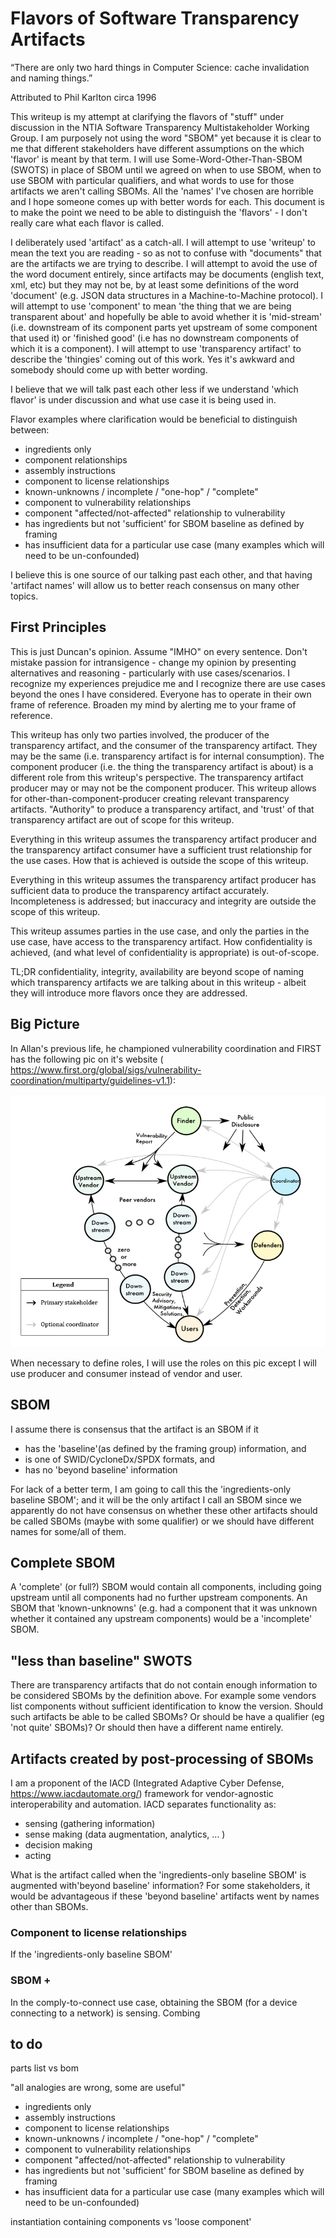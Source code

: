 # Flavors of Software Transparency Artifacts

“There are only two hard things in Computer Science:
cache invalidation and naming things.”

Attributed to Phil Karlton circa 1996

This writeup is my attempt at clarifying
the flavors of "stuff" under discussion
in the NTIA Software Transparency
Multistakeholder Working Group.
I am purposely not using the word "SBOM" yet
because it is clear to me that different stakeholders
have different assumptions on the which 'flavor' is meant by that term.
I will use Some-Word-Other-Than-SBOM (SWOTS) in place of SBOM
until we agreed on when to use SBOM,
when to use SBOM with particular qualifiers,
and what words to use for those artifacts we aren't calling SBOMs.
All the 'names' I've chosen are horrible and I hope
someone comes up with better words for each.
This document is to make the point we need to be able to distinguish
the 'flavors' - I don't really care what each flavor is called.

I deliberately used 'artifact' as a catch-all.
I will attempt to use 'writeup' to mean the text you are reading -
so as not to confuse with "documents" that are the artifacts we
are trying to describe.
I will attempt to avoid the use of the word document entirely,
since artifacts may be documents (english text, xml, etc)
but they may not be,
by at least some definitions of the word 'document'
(e.g. JSON data structures in a Machine-to-Machine protocol).
I will attempt to use 'component' to mean 'the thing that
we are being transparent about' and hopefully be able to
avoid whether it is 'mid-stream'
(i.e. downstream of its component parts
yet upstream of some component that used it)
or 'finished good'
(i.e has no downstream components of which it is a component).
I will attempt to use 'transparency artifact' to describe
the 'thingies' coming out of this work.
Yes it's awkward and somebody should come up with better wording.

I believe that we will talk past each other less
if we understand 'which flavor' is under discussion
and what use case it is being used in.

Flavor examples where clarification would be beneficial to
distinguish between:
- ingredients only
- component relationships
- assembly instructions
- component to license relationships
- known-unknowns / incomplete / "one-hop" / "complete"
- component to vulnerability relationships
- component "affected/not-affected" relationship to vulnerability
- has ingredients but not 'sufficient' for SBOM baseline as defined by framing
- has insufficient data for a particular use case (many examples which will need to be un-confounded)

I believe this is one source of our talking past each other,
and that having 'artifact names' will allow us
to better reach consensus on many other topics.

## First Principles
This is just Duncan's opinion.
Assume "IMHO" on every sentence.
Don't mistake passion for intransigence -
change my opinion by presenting alternatives
and reasoning - particularly with use cases/scenarios.
I recognize my experiences prejudice me
and I recognize
there are use cases
beyond the ones I have considered.
Everyone has to operate in their
own frame of reference.
Broaden my mind by alerting me
to your frame of reference.

This writeup has only two parties involved,
the producer of the transparency artifact,
and the consumer of the transparency artifact.
They may be the same
(i.e. transparency artifact is for internal consumption).
The component producer
(i.e. the thing the transparency artifact is about)
is a different role from
this writeup's perspective.
The transparency artifact producer may or may not be the
component producer.
This writeup allows for other-than-component-producer
creating relevant transparency artifacts.
"Authority" to produce a transparency artifact,
and 'trust' of that transparency artifact are out of scope for this writeup.

Everything in this writeup assumes
the transparency artifact producer
and the transparency artifact consumer
have a sufficient trust relationship
for the use cases.
How that is achieved is outside the scope of this writeup.

Everything in this writeup assumes
the transparency artifact producer
has sufficient data to produce the transparency artifact accurately.
Incompleteness is addressed;
but inaccuracy and integrity
are outside the scope of this writeup.

This writeup assumes parties in the use case,
and only the parties in the use case,
have access to the transparency artifact.
How confidentiality is achieved,
(and what level of confidentiality
is appropriate) is out-of-scope.

TL;DR confidentiality, integrity, availability are beyond scope of naming
which transparency artifacts we are talking about in this writeup -
albeit they will introduce more
flavors once they are addressed.

## Big Picture
In Allan's previous life, he championed vulnerability coordination
and FIRST has the following pic on it's website (
https://www.first.org/global/sigs/vulnerability-coordination/multiparty/guidelines-v1.1):

![Big Picture](./VulnMultipartyFigure-1.jpeg)

When necessary to define roles,
I will use the roles on this pic
except I will use producer and consumer instead of vendor and user.

## SBOM
I assume there is consensus that the artifact is an SBOM if it
- has the 'baseline'(as defined by the framing group) information, and
- is one of SWID/CycloneDx/SPDX formats, and
- has no 'beyond baseline' information

For lack of a better term, I am going to call this the
'ingredients-only baseline SBOM';
and it will be the only artifact I call an SBOM
since we apparently do not have consensus on whether
these other artifacts should be called SBOMs (maybe with some qualifier)
or we should have different names for some/all of them.

## Complete SBOM
A 'complete' (or full?) SBOM would contain all components,
including going upstream until all components had no further upstream components.
An SBOM that 'known-unknowns'
(e.g. had a component that it was unknown whether it contained any upstream
components) would be a 'incomplete' SBOM.

## "less than baseline" SWOTS
There are transparency artifacts that do not contain enough information
to be considered SBOMs by the definition above.
For example some vendors list components without sufficient identification
to know the version.
Should such artifacts be able to be called SBOMs?
Or should be have a qualifier (eg 'not quite' SBOMs)?
Or should then have a different name entirely.

## Artifacts created by post-processing of SBOMs
I am a proponent of the IACD (Integrated Adaptive Cyber Defense,
https://www.iacdautomate.org/) framework
for vendor-agnostic interoperability and automation.
IACD separates functionality as:
- sensing (gathering information)
- sense making (data augmentation, analytics, ... )
- decision making
- acting

What is the artifact called when the
'ingredients-only baseline SBOM'
is augmented with'beyond baseline' information?
For some stakeholders, it would be advantageous
if these 'beyond baseline' artifacts
went by names other than SBOMs.

### Component to license relationships
If the 'ingredients-only baseline SBOM'

### SBOM +
In the comply-to-connect use case, obtaining the SBOM
(for a device connecting to a network) is sensing.
Combing

## to do
parts list vs bom

"all analogies are wrong, some are useful"

- ingredients only
- assembly instructions
- component to license relationships
- known-unknowns / incomplete / "one-hop" / "complete"
- component to vulnerability relationships
- component "affected/not-affected" relationship to vulnerability
- has ingredients but not 'sufficient' for SBOM baseline as defined by framing
- has insufficient data for a particular use case (many examples which will need to be un-confounded)


instantiation containing components vs 'loose component'

